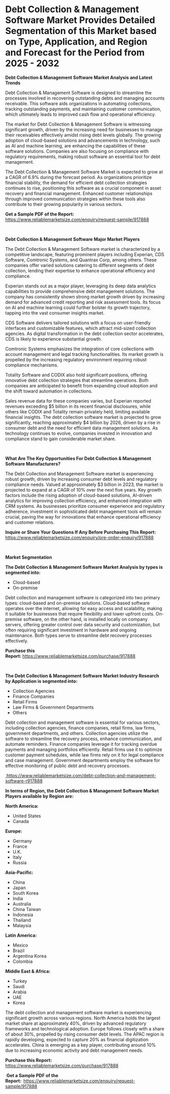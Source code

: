 <p><h1>Debt Collection & Management Software Market Provides Detailed Segmentation of this Market based on Type, Application, and Region and Forecast for the Period from 2025 - 2032</h1></p><p><strong>Debt Collection & Management Software Market Analysis and Latest Trends</strong></p>
<p><p>Debt Collection & Management Software is designed to streamline the processes involved in recovering outstanding debts and managing accounts receivable. This software aids organizations in automating collections, tracking outstanding payments, and maintaining customer communication, which ultimately leads to improved cash flow and operational efficiency. </p><p>The market for Debt Collection & Management Software is witnessing significant growth, driven by the increasing need for businesses to manage their receivables effectively amidst rising debt levels globally. The growing adoption of cloud-based solutions and advancements in technology, such as AI and machine learning, are enhancing the capabilities of these software solutions. Companies are also focusing on compliance with regulatory requirements, making robust software an essential tool for debt management.</p><p>The Debt Collection & Management Software Market is expected to grow at a CAGR of 6.9% during the forecast period. As organizations prioritize financial stability, the demand for efficient debt collection strategies continues to rise, positioning this software as a crucial component in asset recovery and financial management. Enhanced customer relationships through improved communication strategies within these tools also contribute to their growing popularity in various sectors.</p></p>
<p><strong>Get a Sample PDF of the Report:&nbsp;</strong> <a href="https://www.reliablemarketsize.com/enquiry/request-sample/917888?utm_campaign=2520&utm_medium=2&utm_source=Github&utm_content=ia&utm_term=18042025&utm_id=debt-collection-management-software">https://www.reliablemarketsize.com/enquiry/request-sample/917888</a></p>
<p>&nbsp;</p>
<p><strong>Debt Collection & Management Software Major Market Players</strong></p>
<p><p>The Debt Collection & Management Software market is characterized by a competitive landscape, featuring prominent players including Experian, CDS Software, Comtronic Systems, and Quantrax Corp, among others. These companies offer varied solutions catering to different segments of debt collection, lending their expertise to enhance operational efficiency and compliance.</p><p>Experian stands out as a major player, leveraging its deep data analytics capabilities to provide comprehensive debt management solutions. The company has consistently shown strong market growth driven by increasing demand for advanced credit reporting and risk assessment tools. Its focus on AI and machine learning could further bolster its growth trajectory, tapping into the vast consumer insights market.</p><p>CDS Software delivers tailored solutions with a focus on user-friendly interfaces and customizable features, which attract mid-sized collection agencies. As digital transformation in the debt collection sector accelerates, CDS is likely to experience substantial growth.</p><p>Comtronic Systems emphasizes the integration of core collections with account management and legal tracking functionalities. Its market growth is propelled by the increasing regulatory environment requiring robust compliance mechanisms.</p><p>Totality Software and CODIX also hold significant positions, offering innovative debt collection strategies that streamline operations. Both companies are anticipated to benefit from expanding cloud adoption and the shift toward automation in collections.</p><p>Sales revenue data for these companies varies, but Experian reported revenues exceeding $5 billion in its recent financial disclosures, while others like CODIX and Totality remain privately held, limiting available financial insights. The debt collection software market is projected to grow significantly, reaching approximately $4 billion by 2026, driven by a rise in consumer debt and the need for efficient data management solutions. As technology continues to evolve, companies invested in innovation and compliance stand to gain considerable market share.</p></p>
<p>&nbsp;</p>
<p><strong>What Are The Key Opportunities For Debt Collection & Management Software Manufacturers?</strong></p>
<p><p>The Debt Collection and Management Software market is experiencing robust growth, driven by increasing consumer debt levels and regulatory compliance needs. Valued at approximately $3 billion in 2023, the market is projected to expand at a CAGR of 10% over the next five years. Key growth factors include the rising adoption of cloud-based solutions, AI-driven analytics for improving collection efficiency, and enhanced integration with CRM systems. As businesses prioritize consumer experience and regulatory adherence, investment in sophisticated debt management tools will remain crucial, paving the way for innovations that enhance operational efficiency and customer relations.</p></p>
<p><strong>Inquire or Share Your Questions If Any Before Purchasing This Report:</strong> <a href="https://www.reliablemarketsize.com/enquiry/pre-order-enquiry/917888?utm_campaign=2520&utm_medium=2&utm_source=Github&utm_content=ia&utm_term=18042025&utm_id=debt-collection-management-software">https://www.reliablemarketsize.com/enquiry/pre-order-enquiry/917888</a></p>
<p>&nbsp;</p>
<p><strong>Market Segmentation</strong></p>
<p><strong>The Debt Collection & Management Software Market Analysis by types is segmented into:</strong></p>
<p><ul><li>Cloud-based</li><li>On-premise</li></ul></p>
<p><p>Debt collection and management software is categorized into two primary types: cloud-based and on-premise solutions. Cloud-based software operates over the internet, allowing for easy access and scalability, making it suitable for businesses that require flexibility and lower upfront costs. On-premise software, on the other hand, is installed locally on company servers, offering greater control over data security and customization, but often requiring significant investment in hardware and ongoing maintenance. Both types serve to streamline debt recovery processes effectively.</p></p>
<p><strong>Purchase this Report:&nbsp;</strong><a href="https://www.reliablemarketsize.com/purchase/917888?utm_campaign=2520&utm_medium=2&utm_source=Github&utm_content=ia&utm_term=18042025&utm_id=debt-collection-management-software">https://www.reliablemarketsize.com/purchase/917888</a></p>
<p>&nbsp;</p>
<p><strong>The Debt Collection & Management Software Market Industry Research by Application is segmented into:</strong></p>
<p><ul><li>Collection Agencies</li><li>Finance Companies</li><li>Retail Firms</li><li>Law Firms & Government Departments</li><li>Others</li></ul></p>
<p><p>Debt collection and management software is essential for various sectors, including collection agencies, finance companies, retail firms, law firms, government departments, and others. Collection agencies utilize the software to streamline the recovery process, enhance communication, and automate reminders. Finance companies leverage it for tracking overdue payments and managing portfolios efficiently. Retail firms use it to optimize customer payment schedules, while law firms rely on it for legal compliance and case management. Government departments employ the software for effective monitoring of public debt and recovery processes.</p></p>
<p><a href="https://www.reliablemarketsize.com/debt-collection-and-management-software-r917888?utm_campaign=2520&utm_medium=2&utm_source=Github&utm_content=ia&utm_term=18042025&utm_id=debt-collection-management-software">&nbsp;https://www.reliablemarketsize.com/debt-collection-and-management-software-r917888</a></p>
<p><strong>In terms of Region, the Debt Collection & Management Software Market Players available by Region are:</strong></p>
<p>
    <p> <strong> North America: </strong>
        <ul>
            <li>United States</li>
            <li>Canada</li>
        </ul>
        </p> 
    <p> <strong> Europe: </strong>
        <ul>
            <li>Germany</li>
            <li>France</li>
            <li>U.K.</li>
            <li>Italy</li>
            <li>Russia</li>
        </ul>
        </p> 
    <p> <strong> Asia-Pacific: </strong>
        <ul>
            <li>China</li>
            <li>Japan</li>
            <li>South Korea</li>
            <li>India</li>
            <li>Australia</li>
            <li>China Taiwan</li>
            <li>Indonesia</li>
            <li>Thailand</li>
            <li>Malaysia</li>
        </ul>
        </p> 
    <p> <strong> Latin America: </strong>
        <ul>
            <li>Mexico</li>
            <li>Brazil</li>
            <li>Argentina Korea</li>
            <li>Colombia</li>
        </ul>
        </p> 
    <p> <strong> Middle East & Africa: </strong>
        <ul>
            <li>Turkey</li>
            <li>Saudi</li>
            <li>Arabia</li>
            <li>UAE</li>
            <li>Korea</li>
        </ul>
    </p>
    </p>
<p><p>The debt collection and management software market is experiencing significant growth across various regions. North America holds the largest market share at approximately 40%, driven by advanced regulatory frameworks and technological adoption. Europe follows closely with a share of about 30%, propelled by rising consumer debt levels. The APAC region is rapidly developing, expected to capture 20% as financial digitization accelerates. China is emerging as a key player, contributing around 10% due to increasing economic activity and debt management needs.</p></p>
<p><strong>Purchase this Report: </strong><a href="https://www.reliablemarketsize.com/purchase/917888?utm_campaign=2520&utm_medium=2&utm_source=Github&utm_content=ia&utm_term=18042025&utm_id=debt-collection-management-software">https://www.reliablemarketsize.com/purchase/917888</a></p>
<p>&nbsp;<strong>Get a Sample PDF of the Report:&nbsp;&nbsp;</strong><a href="https://www.reliablemarketsize.com/enquiry/request-sample/917888?utm_campaign=2520&utm_medium=2&utm_source=Github&utm_content=ia&utm_term=18042025&utm_id=debt-collection-management-software">https://www.reliablemarketsize.com/enquiry/request-sample/917888</a></p>
<p><strong></strong></p>
<p><p></p><p></p><p></p></p>